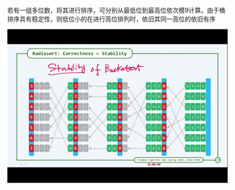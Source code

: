 若有一组多位数，将其进行排序，可分别从最低位到最高位依次模9计算。由于桶排序具有稳定性，则低位小的在进行高位排列时，依旧其同一高位的依旧有序

![image-20220810160815624](res/02.对于较大的多位数进行排序/image-20220810160815624.png)